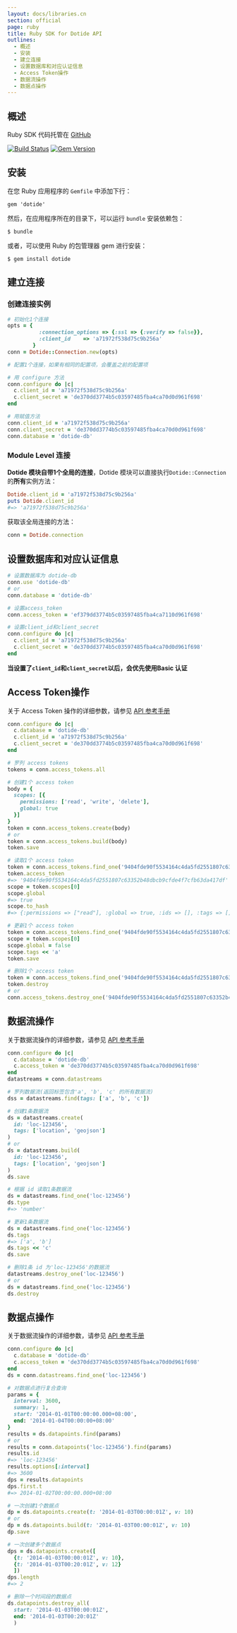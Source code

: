 ```yaml
---
layout: docs/libraries.cn
section: official
page: ruby
title: Ruby SDK for Dotide API
outlines:
  - 概述
  - 安装
  - 建立连接
  - 设置数据库和对应认证信息
  - Access Token操作
  - 数据流操作
  - 数据点操作
---
```


## 概述

Ruby SDK 代码托管在 [GitHub](https://github.com/dotide/dotide.rb)

[![Build Status](http://travis-ci.org/dotide/dotide.rb.png?branch=master)](https://travis-ci.org/dotide/dotide.rb)
[![Gem Version](https://badge.fury.io/rb/dotide.png)](http://badge.fury.io/rb/dotide)

## 安装

在您 Ruby 应用程序的 `Gemfile` 中添加下行：

    gem 'dotide'

然后，在应用程序所在的目录下，可以运行 `bundle` 安装依赖包：

    $ bundle

或者，可以使用 Ruby 的包管理器 gem 进行安装：

    $ gem install dotide

## 建立连接

### 创建连接实例

```ruby
# 初始化1个连接
opts = {
          :connection_options => {:ssl => {:verify => false}},
          :client_id    => 'a71972f538d75c9b256a'
        }
conn = Dotide::Connection.new(opts)

# 配置1个连接，如果有相同的配置项，会覆盖之前的配置项

# 用 configure 方法
conn.configure do |c|
  c.client_id = 'a71972f538d75c9b256a'
  c.client_secret = 'de370dd3774b5c03597485fba4ca70d0d961f698'
end

# 用赋值方法
conn.client_id = 'a71972f538d75c9b256a'
conn.client_secret = 'de370dd3774b5c03597485fba4ca70d0d961f698'
conn.database = 'dotide-db'
```

### Module Level 连接

**Dotide 模块自带1个全局的连接**，Dotide 模块可以直接执行`Dotide::Connection`的**所有**实例方法：

```ruby
Dotide.client_id = 'a71972f538d75c9b256a'
puts Dotide.client_id
#=> 'a71972f538d75c9b256a'
```

获取该全局连接的方法：

```ruby
conn = Dotide.connection
```

## 设置数据库和对应认证信息

```ruby
# 设置数据库为 dotide-db
conn.use 'dotide-db'
# or
conn.database = 'dotide-db'

# 设置access_token
conn.access_token = 'ef379dd3774b5c03597485fba4ca7110d961f698'

# 设置client_id和client_secret
conn.configure do |c|
  c.client_id = 'a71972f538d75c9b256a'
  c.client_secret = 'de370dd3774b5c03597485fba4ca70d0d961f698'
end
```

**当设置了`client_id`和`client_secret`以后，会优先使用Basic 认证**

## Access Token操作

关于 Access Token 操作的详细参数，请参见 [API 参考手册][api_token]

```ruby
conn.configure do |c|
  c.database = 'dotide-db'
  c.client_id = 'a71972f538d75c9b256a'
  c.client_secret = 'de370dd3774b5c03597485fba4ca70d0d961f698'
end

# 罗列 access tokens
tokens = conn.access_tokens.all

# 创建1个 access token
body = {
  scopes: [{
    permissions: ['read', 'write', 'delete'],
    global: true
  }]
}
token = conn.access_tokens.create(body)
# or
token = conn.access_tokens.build(body)
token.save

# 读取1个 access token
token = conn.access_tokens.find_one('9404fde90f5534164c4da5fd2551807c63352b48dbcb9cfde4f7cfb63da417df')
token.access_token
#=> '9404fde90f5534164c4da5fd2551807c63352b48dbcb9cfde4f7cfb63da417df'
scope = token.scopes[0]
scope.global
#=> true
scope.to_hash
#=> {:permissions => ["read"], :global => true, :ids => [], :tags => []}

# 更新1个 access token
token = conn.access_tokens.find_one('9404fde90f5534164c4da5fd2551807c63352b48dbcb9cfde4f7cfb63da417df')
scope = token.scopes[0]
scope.global = false
scope.tags << 'a'
token.save

# 删除1个 access token
token = conn.access_tokens.find_one('9404fde90f5534164c4da5fd2551807c63352b48dbcb9cfde4f7cfb63da417df')
token.destroy
# or
conn.access_tokens.destroy_one('9404fde90f5534164c4da5fd2551807c63352b48dbcb9cfde4f7cfb63da417df')
```

## 数据流操作

关于数据流操作的详细参数，请参见 [API 参考手册][api_datastream]

```ruby
conn.configure do |c|
  c.database = 'dotide-db'
  c.access_token = 'de370dd3774b5c03597485fba4ca70d0d961f698'
end
datastreams = conn.datastreams

# 罗列数据流(返回标签包含'a', 'b', 'c' 的所有数据流)
dss = datastreams.find(tags: ['a', 'b', 'c'])

# 创建1条数据流
ds = datastreams.create(
  id: 'loc-123456',
  tags: ['location', 'geojson']
)
# or
ds = datastreams.build(
  id: 'loc-123456',
  tags: ['location', 'geojson']
)
ds.save

# 根据 id 读取1条数据流
ds = datastreams.find_one('loc-123456')
ds.type
#=> 'number'

# 更新1条数据流
ds = datastreams.find_one('loc-123456')
ds.tags
#=> ['a', 'b']
ds.tags << 'c'
ds.save

# 删除1条 id 为'loc-123456'的数据流
datastreams.destroy_one('loc-123456')
# or
ds = datastreams.find_one('loc-123456')
ds.destroy
```

## 数据点操作

关于数据流操作的详细参数，请参见 [API 参考手册][api_datapoint]

```ruby
conn.configure do |c|
  c.database = 'dotide-db'
  c.access_token = 'de370dd3774b5c03597485fba4ca70d0d961f698'
end
ds = conn.datastreams.find_one('loc-123456')

# 对数据点进行复合查询
params = {
  interval: 3600,
  summary: 1,
  start: '2014-01-01T00:00:00.000+08:00',
  end: '2014-01-04T00:00:00+08:00'
}
results = ds.datapoints.find(params)
# or
results = conn.datapoints('loc-123456').find(params)
results.id
#=> 'loc-123456'
results.options[:interval]
#=> 3600
dps = results.datapoints
dps.first.t
#=> 2014-01-02T00:00:00.000+08:00

# 一次创建1个数据点
dp = ds.datapoints.create(t: '2014-01-03T00:00:01Z', v: 10)
# or
dp = ds.datapoints.build(t: '2014-01-03T00:00:01Z', v: 10)
dp.save

# 一次创建多个数据点
dps = ds.datapoints.create([
  {t: '2014-01-03T00:00:01Z', v: 10},
  {t: '2014-01-03T00:20:01Z', v: 12}
  ])
dps.length
#=> 2

# 删除一个时间段的数据点
ds.datapoints.destroy_all(
  start: '2014-01-03T00:00:01Z',
  end: '2014-01-03T00:20:01Z'
  )
```

[api_token]: /docs/refs/basics/auth.html
[api_datastream]: /docs/refs/data/datastream.html
[api_datapoint]: /docs/refs/data/datapoint.html
